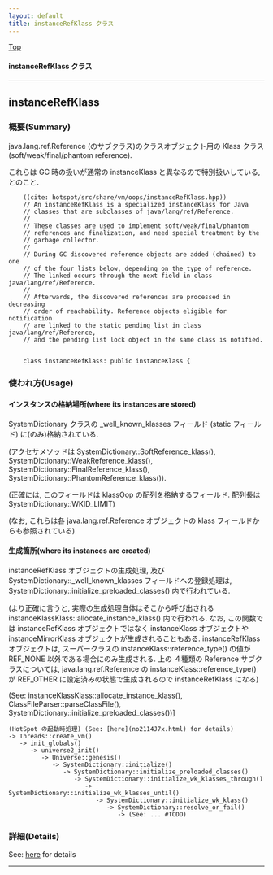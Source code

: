 ```yaml
---
layout: default
title: instanceRefKlass クラス 
---
```

[Top](../index.html)

#### instanceRefKlass クラス 



---
## <a name="noWrwgKeso" id="noWrwgKeso">instanceRefKlass</a>

### 概要(Summary)
java.lang.ref.Reference (のサブクラス)のクラスオブジェクト用の Klass クラス (soft/weak/final/phantom reference).

これらは GC 時の扱いが通常の instanceKlass と異なるので特別扱いしている, とのこと.


```
    ((cite: hotspot/src/share/vm/oops/instanceRefKlass.hpp))
    // An instanceRefKlass is a specialized instanceKlass for Java
    // classes that are subclasses of java/lang/ref/Reference.
    //
    // These classes are used to implement soft/weak/final/phantom
    // references and finalization, and need special treatment by the
    // garbage collector.
    //
    // During GC discovered reference objects are added (chained) to one
    // of the four lists below, depending on the type of reference.
    // The linked occurs through the next field in class java/lang/ref/Reference.
    //
    // Afterwards, the discovered references are processed in decreasing
    // order of reachability. Reference objects eligible for notification
    // are linked to the static pending_list in class java/lang/ref/Reference,
    // and the pending list lock object in the same class is notified.
    
    
    class instanceRefKlass: public instanceKlass {
```

### 使われ方(Usage)
#### インスタンスの格納場所(where its instances are stored)
SystemDictionary クラスの _well_known_klasses フィールド (static フィールド) に(のみ)格納されている.

(アクセサメソッドは
SystemDictionary::SoftReference_klass(),
SystemDictionary::WeakReference_klass(),
SystemDictionary::FinalReference_klass(),
SystemDictionary::PhantomReference_klass()).

(正確には, このフィールドは klassOop の配列を格納するフィールド.
配列長は SystemDictionary::WKID_LIMIT)

(なお, これらは各 java.lang.ref.Reference オブジェクトの klass フィールドからも参照されている)

#### 生成箇所(where its instances are created)
instanceRefKlass オブジェクトの生成処理, 及び
SystemDictionary::_well_known_klasses フィールドへの登録処理は,
SystemDictionary::initialize_preloaded_classes() 内で行われている.

(より正確に言うと, 実際の生成処理自体はそこから呼び出される instanceKlassKlass::allocate_instance_klass() 内で行われる.
なお, この関数では instanceRefKlass オブジェクトではなく
instanceKlass オブジェクトや instanceMirrorKlass オブジェクトが生成されることもある.
instanceRefKlass オブジェクトは, スーパークラスの instanceKlass::reference_type() の値が REF_NONE 以外である場合にのみ生成される.
上の ４種類の Reference サブクラスについては,
java.lang.ref.Reference の instanceKlass::reference_type() が REF_OTHER に設定済みの状態で生成されるので instanceRefKlass になる)

(See: instanceKlassKlass::allocate_instance_klass(), ClassFileParser::parseClassFile(), SystemDictionary::initialize_preloaded_classes())]

```
(HotSpot の起動時処理) (See: [here](no2114J7x.html) for details)
-> Threads::create_vm()
   -> init_globals()
      -> universe2_init()
         -> Universe::genesis()
            -> SystemDictionary::initialize()
               -> SystemDictionary::initialize_preloaded_classes()
                  -> SystemDictionary::initialize_wk_klasses_through()
                     -> SystemDictionary::initialize_wk_klasses_until()
                        -> SystemDictionary::initialize_wk_klass()
                           -> SystemDictionary::resolve_or_fail()
                              -> (See: ... #TODO)
```




### 詳細(Details)
See: [here](../doxygen/classinstanceRefKlass.html) for details

---
